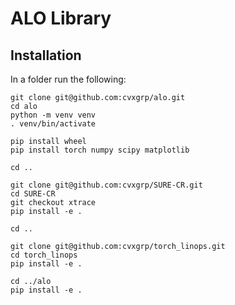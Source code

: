 # ALO Library

## Installation

In a folder run the following:
```
git clone git@github.com:cvxgrp/alo.git
cd alo
python -m venv venv
. venv/bin/activate

pip install wheel
pip install torch numpy scipy matplotlib

cd ..

git clone git@github.com:cvxgrp/SURE-CR.git
cd SURE-CR
git checkout xtrace
pip install -e .

cd ..

git clone git@github.com:cvxgrp/torch_linops.git
cd torch_linops
pip install -e .

cd ../alo
pip install -e .
```

